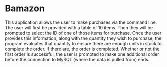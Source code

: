 # Bamazon

This application allows the user to make purchases via the command line. The user
will first be provided with a table of 10 items. Then they will be prompted to select the ID of one of those items for purchase. Once the user provides this information, along with the quantity they wish to purchase, the program evaluates that quantity to ensure there are enough units in stock to complete the order. If there are, the order is completed. Whether or not the first order is successful, the user is prompted to make one additional order before the connection to MySQL (where the data is pulled from) ends.